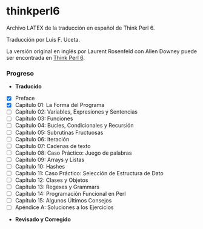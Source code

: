 # thinkperl6

Archivo LATEX de la traducción en español de Think Perl 6.

Traducción por Luis F. Uceta.

La versión original en inglés por Laurent Rosenfeld con Allen Downey puede
ser encontrada en [Think Perl 6](http://greenteapress.com/wp/think-perl-6/).


### Progreso

* **Traducido**
- [x] Preface
- [x] Capítulo 01: La Forma del Programa
- [ ] Capítulo 02: Variables, Expresiones y Sentencias
- [ ] Capítulo 03: Funciones
- [ ] Capítulo 04: Bucles, Condicionales y Recursión
- [ ] Capítulo 05: Subrutinas Fructuosas
- [ ] Capítulo 06: Iteración
- [ ] Capítulo 07: Cadenas de texto
- [ ] Capítulo 08: Caso Práctico: Juego de palabras
- [ ] Capítulo 09: Arrays y Listas
- [ ] Capítulo 10: Hashes
- [ ] Capítulo 11: Caso Práctico: Selección de Estructura de Dato
- [ ] Capítulo 12: Clases y Objetos
- [ ] Capítulo 13: Regexes y Grammars
- [ ] Capítulo 14: Programación Funcional en Perl
- [ ] Capítulo 15: Algunos Últimos Consejos
- [ ] Apéndice A:  Soluciones a los Ejercicios

* **Revisado y Corregido**
